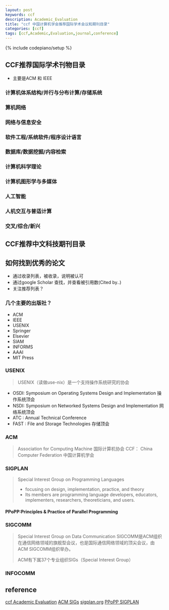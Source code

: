 ```yaml
---
layout: post
keywords: ccf 
description: Academic_Evaluation
title: "ccf 中国计算机学会推荐国际学术会议和期刊目录"
categories: [ccf]
tags: [ccf,Academic,Evaluation,journal,conference]
---
```

{% include codepiano/setup %}

## CCF推荐国际学术刊物目录

* 主要是ACM 和 IEEE

### 计算机体系结构/并行与分布计算/存储系统

### 算机网络

### 网络与信息安全

### 软件工程/系统软件/程序设计语言

### 数据库/数据挖掘/内容检索

### 计算机科学理论

### 计算机图形学与多媒体

### 人工智能

### 人机交互与普适计算

### 交叉/综合/新兴

## CCF推荐中文科技期刊目录

## 如何找到优秀的论文

* 通过收录列表，被收录，说明被认可
* 通过google Scholar 查找，并查看被引用数(Cited by..)
* 关注推荐列表？

### 几个主要的出版社？

* ACM
* IEEE
* USENIX
* Springer
* Elsevier
* SIAM
* INFORMS
* AAAI
* MIT Press

### USENIX

> USENIX（读做use-nix）是一个支持操作系统研究的协会

* OSDI: Symposium on Operating Systems Design and Implementation 操作系统顶会
* NSDI: Symposium on Networked Systems Design and Implementation 网络系统顶会
* ATC : Annual Technical Conference
* FAST : File and Storage Technologies 存储顶会

### ACM

> Association for Computing Machine 国际计算机协会
> CCF： China Computer Federation 中国计算机学会

### SIGPLAN

> Special Interest Group on Programming Languages
>
> * focusing on design, implementation, practice, and theory
> * Its members are programming language developers, educators, implementers, researchers, theoreticians, and users.

#### PPoPP:Principles & Practice of Parallel Programming

### SIGCOMM

> Special Interest Group on Data Communication
> SIGCOMM是ACM组织在通信网络领域的旗舰型会议，也是国际通信网络领域的顶尖会议，由ACM SIGCOMM组织举办。
>
> ACM有下属37个专业组织SIGs（Special Interest Group）

### INFOCOMM

## reference

[ccf Academic Evaluation](https://www.ccf.org.cn/Academic_Evaluation/By_category/)
[ACM SIGs](https://www.acm.org/special-interest-groups/alphabetical-listing)
[sigplan.org](http://www.sigplan.org/)
[PPoPP SIGPLAN](https://dblp.uni-trier.de/db/conf/ppopp/index.html)
